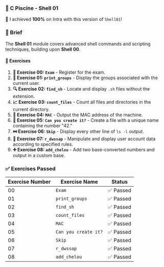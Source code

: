 
### **🚀 C Piscine - Shell 01**

🌟 I achieved **100%** on Intra with this version of `Shell01`!

### 📘 Brief

The **Shell 01** module covers advanced shell commands and scripting techniques, building upon **Shell 00**.

#### 📝 Exercises

1. **📅 Exercise 00: `Exam`** - Register for the exam.
2. **👥 Exercise 01: `print_groups`** - Display the groups associated with the current user.
3. **🔍 Exercise 02: `find_sh`** - Locate and display `.sh` files without the extension.
4. **📈 Exercise 03: `count_files`** - Count all files and directories in the current directory.
5. **🔗 Exercise 04: `MAC`** - Output the MAC address of the machine.
6. **📝 Exercise 05: `Can you create it?`** - Create a file with a unique name containing the number "42."
7. **⏭️ Exercise 06: `Skip`** - Display every other line of `ls -l` output.
8. **👤 Exercise 07: `r_dwssap`** - Manipulate and display user account data according to specified rules.
9. **➕ Exercise 08: `add_chelou`** - Add two base-converted numbers and output in a custom base.

### ✅ **Exercises Passed**

| **Exercise Number** | **Exercise Name**                       | **Status**   |
|---------------------|-----------------------------------------|--------------|
| 00                  | `Exam`                                  | ✅ Passed    |
| 01                  | `print_groups`                          | ✅ Passed    |
| 02                  | `find_sh`                               | ✅ Passed    |
| 03                  | `count_files`                           | ✅ Passed    |
| 04                  | `MAC`                                   | ✅ Passed    |
| 05                  | `Can you create it?`                    | ✅ Passed    |
| 06                  | `Skip`                                  | ✅ Passed    |
| 07                  | `r_dwssap`                              | ✅ Passed    |
| 08                  | `add_chelou`                            | ✅ Passed    |


